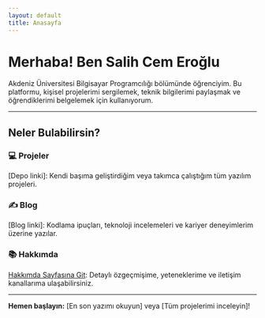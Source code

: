 ```yaml
---
layout: default
title: Anasayfa
---
```


# Merhaba! Ben Salih Cem Eroğlu

Akdeniz Üniversitesi Bilgisayar Programcılığı bölümünde öğrenciyim. Bu platformu, kişisel projelerimi sergilemek, teknik bilgilerimi paylaşmak ve öğrendiklerimi belgelemek için kullanıyorum.

---

## Neler Bulabilirsin?

### 💻 Projeler

[Depo linki]: Kendi başıma geliştirdiğim veya takımca çalıştığım tüm yazılım projeleri.

### ✍️ Blog

[Blog linki]: Kodlama ipuçları, teknoloji incelemeleri ve kariyer deneyimlerim üzerine yazılar.

### 📚 Hakkımda

[Hakkımda Sayfasına Git](/about/): Detaylı özgeçmişime, yeteneklerime ve iletişim kanallarıma ulaşabilirsiniz.

---
**Hemen başlayın:** [En son yazımı okuyun] veya [Tüm projelerimi inceleyin]!
